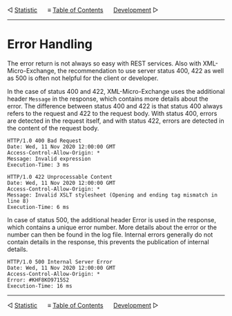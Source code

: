 &#9665; [Statistic](statistic.md)
&nbsp;&nbsp;&nbsp;&nbsp; &#8801; [Table of Contents](README.md)
&nbsp;&nbsp;&nbsp;&nbsp; [Development](development.md) &#9655;
- - -

# Error Handling

The error return is not always so easy with REST services. Also with
XML-Micro-Exchange, the recommendation to use server status 400, 422 as well as
500 is often not helpful for the client or developer.

In the case of status 400 and 422, XML-Micro-Exchange uses the additional header
`Message` in the response, which contains more details about the error. The
difference between status 400 and 422 is that status 400 always refers to the
request and 422 to the request body. With status 400, errors are detected in the
request itself, and with status 422, errors are detected in the content of the
request body.

```
HTTP/1.0 400 Bad Request
Date: Wed, 11 Nov 2020 12:00:00 GMT
Access-Control-Allow-Origin: *
Message: Invalid expression
Execution-Time: 3 ms
```
```
HTTP/1.0 422 Unprocessable Content
Date: Wed, 11 Nov 2020 12:00:00 GMT
Access-Control-Allow-Origin: *
Message: Invalid XSLT stylesheet (Opening and ending tag mismatch in line 8)
Execution-Time: 6 ms
```

In case of status 500, the additional header Error is used in the response,
which contains a unique error number. More details about the error or the number
can then be found in the log file. Internal errors generally do not contain
details in the response, this prevents the publication of internal details.

```
HTTP/1.0 500 Internal Server Error
Date: Wed, 11 Nov 2020 12:00:00 GMT
Access-Control-Allow-Origin: *
Error: #KHF8KO9715S2
Execution-Time: 16 ms
```



- - -
&#9665; [Statistic](statistic.md)
&nbsp;&nbsp;&nbsp;&nbsp; &#8801; [Table of Contents](README.md)
&nbsp;&nbsp;&nbsp;&nbsp; [Development](development.md) &#9655;
